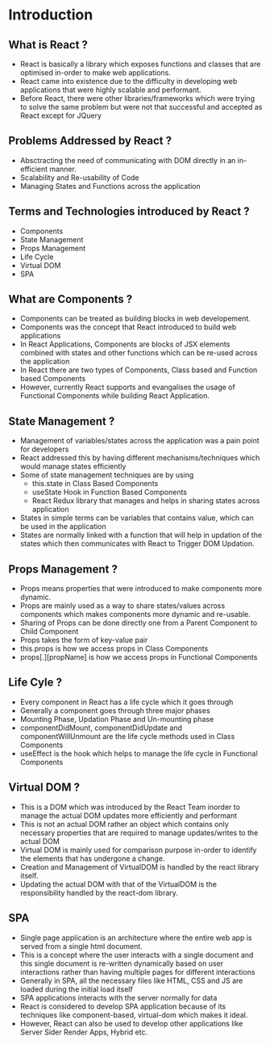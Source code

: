 # Introduction

## What is React ?
- React is basically a library which exposes functions and classes that are optimised in-order to make web applications.
- React came into existence due to the difficulty in developing web applications that were highly scalable and performant.
- Before React, there were other libraries/frameworks which were trying to solve the same problem but were not that successful and accepted as React except for JQuery

## Problems Addressed by React ?
- Absctracting the need of communicating with DOM directly in an in-efficient manner.
- Scalability and Re-usability of Code
- Managing States and Functions across the application

## Terms and Technologies introduced by React ?
- Components
- State Management
- Props Management
- Life Cycle
- Virtual DOM
- SPA

## What are Components ?
- Components can be treated as building blocks in web developement.
- Components was the concept that React introduced to build web applications
- In React Applications, Components are blocks of JSX elements combined with states and other functions which can be re-used across the application
- In React there are two types of Components, Class based and Function based Components
- However, currently React supports and evangalises the usage of Functional Components while building React Application.

## State Management ?
- Management of variables/states across the application was a pain point for developers
- React addressed this by having different mechanisms/techniques which would manage states efficiently
- Some of state management techniques are by using
  - this.state in Class Based Components
  - useState Hook in Function Based Components
  - React Redux library that manages and helps in sharing states across application
- States in simple terms can be variables that contains value, which can be used in the application
- States are normally linked with a function that will help in updation of the states which then communicates with React to Trigger DOM Updation.

## Props Management ?
- Props means properties that were introduced to make components more dynamic.
- Props are mainly used as a way to share states/values across components which makes components more dynamic and re-usable.
- Sharing of Props can be done directly one from a Parent Component to Child Component
- Props takes the form of key-value pair
- this.props is how we access props in Class Components
- props[.][propName] is how we access props in Functional Components

## Life Cyle ?
- Every component in React has a life cycle which it goes through
- Generally a component goes through three major phases
- Mounting Phase, Updation Phase and Un-mounting phase
- componentDidMount, componentDidUpdate and componentWillUnmount are the life cycle methods used in Class Components
- useEffect is the hook which helps to manage the life cycle in Functional Components

## Virtual DOM ?
- This is a DOM which was introduced by the React Team inorder to manage the actual DOM updates more efficiently and performant
- This is not an actual DOM rather an object which contains only necessary properties that are required to manage updates/writes to the actual DOM
- Virtual DOM is mainly used for comparison purpose in-order to identify the elements that has undergone a change.
- Creation and Management of VirtualDOM is handled by the react library itself.
- Updating the actual DOM with that of the VirtualDOM is the responsibility handled by the react-dom library.

## SPA
- Single page application is an architecture where the entire web app is served from a single html document.
- This is a concept where the user interacts with a single document and this single document is re-written dynamically based on user interactions rather than having multiple pages for different interactions
- Generally in SPA, all the necessary files like HTML, CSS and JS are loaded during the initial load itself
- SPA applications interacts with the server normally for data
- React is considered to develop SPA application because of its techniques like component-based, virtual-dom which makes it ideal.
- However, React can also be used to develop other applications like Server Sider Render Apps, Hybrid etc.
